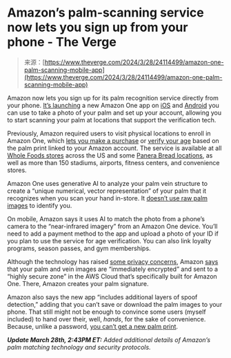 <!--yml
category: 未分类
date: 2024-05-29 12:45:38
-->

# Amazon’s palm-scanning service now lets you sign up from your phone - The Verge

> 来源：[https://www.theverge.com/2024/3/28/24114499/amazon-one-palm-scanning-mobile-app](https://www.theverge.com/2024/3/28/24114499/amazon-one-palm-scanning-mobile-app)

Amazon now lets you sign up for its palm recognition service directly from your phone. [It’s launching](https://www.aboutamazon.com/news/retail/amazon-one-app) a new Amazon One app on [iOS](https://go.skimresources.com/?id=1025X1701640&xs=1&url=https%3A%2F%2Fapps.apple.com%2Fus%2Fapp%2Famazon-one%2Fid6452192521%3Futm_source%3DWeb%26utm_medium%3D%26utm_campaign%3DOB_Blog_2024) and [Android](https://go.skimresources.com/?id=1025X1701640&xs=1&url=https%3A%2F%2Fplay.google.com%2Fstore%2Fapps%2Fdetails%3Fid%3Dcom.amazon.amazonone.androidapp%26utm_source%3DWeb%26utm_medium%26utm_campaign%3DOB_Blog_2024%26pli%3D1) you can use to take a photo of your palm and set up your account, allowing you to start scanning your palm at locations that support the verification tech.

Previously, Amazon required users to visit physical locations to enroll in Amazon One, which [lets you make a purchase](/2020/9/29/21493094/amazon-one-palm-recognition-hand-payments-amazon-go-store) or [verify your age](/2023/5/22/23732823/amazon-one-palm-scanning-technology-age-verification) based on the palm print linked to your Amazon account. The service is available at all [Whole Foods stores](/2023/7/20/23801571/amazon-one-whole-foods-pay-palm-scan) across the US and some [Panera Bread locations](/2023/3/22/23651843/amazon-one-panera-bread-palm-scanning-biometrics-payment-loyalty), as well as more than 150 stadiums, airports, fitness centers, and convenience stores.

Amazon One uses generative AI to analyze your palm vein structure to create a “unique numerical, vector representation” of your palm that it recognizes when you scan your hand in-store. It [doesn’t use raw palm images](https://www.aboutamazon.com/news/retail/5-facts-you-may-not-know-about-amazon-one) to identify you.

On mobile, Amazon says it uses AI to match the photo from a phone’s camera to the “near-infrared imagery” from an Amazon One device. You’ll need to add a payment method to the app and upload a photo of your ID if you plan to use the service for age verification. You can also link loyalty programs, season passes, and gym memberships.

Although the technology has raised [some privacy concerns](https://www.cnbc.com/2023/08/26/amazon-biometric-payments-privacy-concerns.html), Amazon [says](https://www.aboutamazon.com/news/retail/5-facts-you-may-not-know-about-amazon-one) that your palm and vein images are “immediately encrypted” and sent to a “highly secure zone” in the AWS Cloud that’s specifically built for Amazon One. There, Amazon creates your palm signature.

Amazon also says the new app “includes additional layers of spoof detection,” adding that you can’t save or download the palm images to your phone. That still might not be enough to convince some users (myself included) to hand over their, well, *hands*, for the sake of convenience. Because, unlike a password, [you can’t get a new palm print](/2020/10/1/21496673/amazon-one-palm-reading-vein-recognition-payments-identity-verification).

***Update March 28th, 2:43PM ET:** Added additional details of Amazon’s palm matching technology and security protocols.*